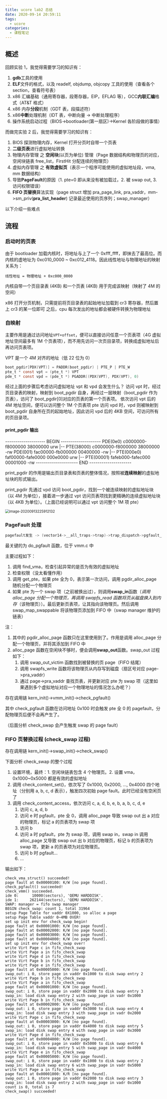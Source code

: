```yaml
---
title: ucore lab2 总结
date: 2020-09-14 20:59:11
tags:
  - ucore
categories:
  - 课程笔记
---
```


## 概述

回顾实验 1，我觉得需要学习的知识有：

1. **gdb**工具的使用
2. **ELF**文件的格式，以及 readelf, objdump, objcopy 工具的使用（查看各个 section，查看符号表）
3. x86 汇编基础（通用寄存器，段寄存器，EIP，EFLAG 等），GCC**内联汇编**格式（AT&T 格式）
4. x86 内存**分段**机制（GDT 表，段描述符）
5. x86**中断**处理机制（IDT 表，中断向量 -> 中断处理程序）
6. 操作系统启动过程（BIOS->bootloader(第一扇区)->Kernel 各阶段做的事情）

而做完实验 2 后，我觉得需要学习的知识有：

1. BIOS 探测物理内存，Kernel 打开分页时自带一个页表
2. **二级页表**进行虚拟地址转换
3. 物理内存管理 之 **空闲块**(以页为单位) 管理（Page 数据结构和物理页的对应，空闲块链表 free_list，FirstHit 分配连续的物理页）
4. 虚拟内存管理 之 **有效虚拟页**（表示一个程序可能使用的虚拟地址段，vma, mm 数据结构）
5. 导致**PageFault**的原因（1. pte=0 即从来没有被加载过，2. 被 swap out, 3. 访问权限错误）
6. **FIFO 页替换**算法实现（page struct 增加 pra_page_link, pra_vaddr，mm->sm_priv(**pra_list_header**) 记录最近使用的页序列；swap_manager）

以下介绍一些难点
<!-- more -->
## 流程

### 启动时的页表

由于 bootloader 加载内核时，将地址与上了一个 0xfff_ffff，即抹去了最高位。而内核的虚地址为 0xc010_0000 ~ 0xc012_4118。因此线性地址与物理地址的映射关系为：

```
线性地址 = 物理地址 + 0xc000_0000
```

内核自带一个页目录表 (4KB) 和一个页表 (4KB) 用于完成该映射（映射了 4M 的空间）

x86 打开分页机制，只需提前将页目录表的起始地址加载到 cr3 寄存器，然后置上 cr3 的某一位即可
之后，cpu 每次发出的地址都会被硬件转换为物理地址

### 自映射

主要作用是通过访问地址`VPT+offset`，便可以直接访问任意一个页表项（4G 虚拟地址空间最多有 1M 个页表项），而不用先访问一次页目录项，转换成虚拟地址后再访问页表项。

VPT 是一个 4M 对齐的地址（低 22 位为 0）

```c
boot_pgdir[PDX(VPT)] = PADDR(boot_pgdir) | PTE_P | PTE_W
pte_t * const vpt = (pte_t *) VPT
pde_t * const vpd = (pde_t *) PGADDR((PDX(VPT), PDX(VPT), 0)
```

经过上面的步骤后考虑访问虚拟地址 vpt 和 vpd 会发生什么？
访问 vpt 时，经过页目录表的映射，映射到 boot_pgdir 自身，再经过一层映射（boot_pgdir 作为页表），访问了 boot_pgdir[0]对应的页表的第一个页表项。
依次访问 vpt 后的 4M 地址空间，便可以访问整个 1M 个页表项 pte
访问 vpd 时，vpd 则被映射到 boot_pgdir 自身所在页的起始地址，因此访问 vpd 后的 4KB 空间，可访问所有的页目录项。

#### print_pgdir 输出

-------------------- BEGIN --------------------
PDE(0e0) c0000000-f8000000 38000000 urw
  |-- PTE(38000) c0000000-f8000000 38000000 -rw
PDE(001) fac00000-fb000000 00400000 -rw
  |-- PTE(000e0) faf00000-fafe0000 000e0000 urw
  |-- PTE(00001) fafeb000-fafec000 00001000 -rw
--------------------- END ---------------------

print_pgdir 的作用是输出页目录表和页表的整体情况，按照被**连续映射**的虚拟地址块的形式输出。

print_pgdir 先通过 vpd 访问 boot_pgdir，找到一个被连续映射的虚拟地址块（以 4M 为单位），接着进一步通过 vpt 访问页表项找到更精确的连续虚拟地址块（以 4KB 为单位）。（上面已经说明可以通过 vpt 访问整个 1M 项 pte）

<img src="/images/2020-09-14-ucore-lab2总结/image-20200913225912132.png" alt="image-20200913225912132" style="zoom: 80%;" />

### PageFault 处理

```c
pagefault发生 -> (vector14->__all_traps->trap)->trap_dispatch->pgfault_handler->do_pgfault
```

最关键的为 do_pgfault 函数，位于 vmm.c 中

主要过程如下：

1. 调用 find_vma，检查引起异常的是否为有效的虚拟地址
2. 检查权限（没太看懂作用）
3. 调用 get_pte，如果 pte 全为 0，表示第一次访问，调用 pgdir_alloc_page 随机分配一个物理页
4. 如果 pte 为一个 swap 项（之前被换出过），则调用**swap_in**函数（*调用 alloc_page 分配一个物理页，再调用 swapfs_read 函数将页从磁盘换入到内存*（该物理页））。最后更新页表项，让其指向该物理页。然后调用 swap_map_swappable 将该物理页添加到 FIFO 中（swap manager 维护的链表）

注：

1. 其中的 pgdir_alloc_page 函数只在这里使用到了。作用是调用 alloc_page 分配一个物理页，并将其添加到 FIFO 中
2. alloc_page 函数在空闲块不够时，便会调用**swap_out**函数。swap_out 过程如下：
   1. 调用 swap_out_victim 函数找到被替换的页 page（FIFO 结尾）
   2. 调用 swapfs_write 函数将该物理页从内存写到磁盘（扇区号对应 page->pra_vaddr）
   3. 通过 page->pra_vaddr 查找页表，并更新对应 pte 为 swap 项（这里如果遇到多个虚拟地址对应一个物理地址的情况怎么办呢？）

存在调用链 kern_init()->vmm_init()->check_pgfault()

其中 check_pgfault 函数在访问地址 0x100 时会触发 pte 全 0 的 pagefault，分配物理页后便不会再产生了。

（后面分析 check_swap 会产生触发 swap 的 page fault）

### FIFO 页替换过程 (check_swap 过程)

存在调用链 kern_init()->swap_init()->check_swap()

下面分析 check_swap 的整个过程

1. 设置环境，最终：1. 空闲块链表包含 4 个物理页。2. 设置 vma，0x1000~0x5000 都是有效的虚拟地址
2. 调用 check_content_set()，依次写了 0x1000, 0x2000, ..., 0x4000 四个地址（分别用 a, b, c, d 表示），触发四次初始 page fault。此时已经没有空闲页了
3. 调用 check_content_access，依次访问 c, a, d, b, e, b, a, b, c, d, e
   1. 访问 c, a, d, b
   2. 访问 e 时 pgfault，pte 全 0，调用 alloc_page 导致 swap out 出 a 对应的物理页，标记 a 的页表项为 swap 项
   3. 访问 b
   4. 访问 a 时 pgfault，pte 为 swap 项，调用 swap in，swap in 调用 alloc_page 又导致 swap out 出 b 对应的物理页，标记 b 的页表项为 swap 项，更新 a 的页表项为对应物理页。
   5. 访问 b 时 pgfault...
   6. ...

输出如下：

```
check_vma_struct() succeeded!
page fault at 0x00000100: K/W [no page found].
check_pgfault() succeeded!
check_vmm() succeeded.
ide 0:      10000(sectors), 'QEMU HARDDISK'.
ide 1:     262144(sectors), 'QEMU HARDDISK'.
SWAP: manager = fifo swap manager
BEGIN check_swap: count 1, total 31964
setup Page Table for vaddr 0X1000, so alloc a page
setup Page Table vaddr 0~4MB OVER!
set up init env for check_swap begin!
page fault at 0x00001000: K/W [no page found].
page fault at 0x00002000: K/W [no page found].
page fault at 0x00003000: K/W [no page found].
page fault at 0x00004000: K/W [no page found].
set up init env for check_swap over!
write Virt Page c in fifo_check_swap
write Virt Page a in fifo_check_swap
write Virt Page d in fifo_check_swap
write Virt Page b in fifo_check_swap
write Virt Page e in fifo_check_swap
page fault at 0x00005000: K/W [no page found].
swap_out: i 0, store page in vaddr 0x1000 to disk swap entry 2
write Virt Page b in fifo_check_swap
write Virt Page a in fifo_check_swap
page fault at 0x00001000: K/W [no page found].
swap_out: i 0, store page in vaddr 0x2000 to disk swap entry 3
swap_in: load disk swap entry 2 with swap_page in vadr 0x1000
write Virt Page b in fifo_check_swap
page fault at 0x00002000: K/W [no page found].
swap_out: i 0, store page in vaddr 0x3000 to disk swap entry 4
swap_in: load disk swap entry 3 with swap_page in vadr 0x2000
write Virt Page c in fifo_check_swap
page fault at 0x00003000: K/W [no page found].
swap_out: i 0, store page in vaddr 0x4000 to disk swap entry 5
swap_in: load disk swap entry 4 with swap_page in vadr 0x3000
write Virt Page d in fifo_check_swap
page fault at 0x00004000: K/W [no page found].
swap_out: i 0, store page in vaddr 0x5000 to disk swap entry 6
swap_in: load disk swap entry 5 with swap_page in vadr 0x4000
write Virt Page e in fifo_check_swap
page fault at 0x00005000: K/W [no page found].
swap_out: i 0, store page in vaddr 0x1000 to disk swap entry 2
swap_in: load disk swap entry 6 with swap_page in vadr 0x5000
write Virt Page a in fifo_check_swap
page fault at 0x00001000: K/R [no page found].
swap_out: i 0, store page in vaddr 0x2000 to disk swap entry 3
swap_in: load disk swap entry 2 with swap_page in vadr 0x1000
count is 0, total is 7
check_swap() succeeded!
```
